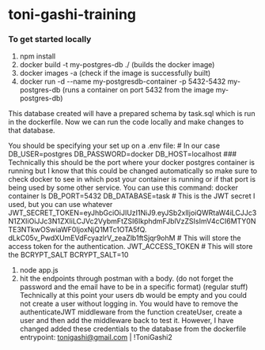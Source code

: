 # toni-gashi-training

### To get started locally

1)  npm install
2)  docker build -t my-postgres-db ./ (builds the docker image)
3)  docker images -a (check if the image is successfully built)
4)  docker run -d --name my-postgresdb-container -p 5432-5432 my-postgres-db (runs a container on port 5432 from the image my-postgres-db)

This database created will have a prepared schema by task.sql which is run in the dockerfile.
Now we can run the code locally and make changes to that database.

You should be specifying your set up on a .env file: 
    # In our case
    DB_USER=postgres
    DB_PASSWORD=docker
    DB_HOST=localhost
    ### Technically this should be the port where your docker postgres container is running but I know that this could be changed automatically so make sure to check docker to see in which post your container is running or if that port is being used by some other service. You can use this command: 
    docker container ls
    DB_PORT=5432
    DB_DATABASE=task
    # This is the JWT secret I used, but you can use whatever
    JWT_SECRET_TOKEN=eyJhbGciOiJIUzI1NiJ9.eyJSb2xlIjoiQWRtaW4iLCJJc3N1ZXIiOiJJc3N1ZXIiLCJVc2VybmFtZSI6IkphdmFJblVzZSIsImV4cCI6MTY0NTE3NTkwOSwiaWF0IjoxNjQ1MTc1OTA5fQ.
    dLkC05v_PwdXUmEVdFcyazlrV_zeaZlb1ftSjqr9ohM
    # This will store the access token for the authentication.
    JWT_ACCESS_TOKEN
    # This will store the BCRYPT_SALT
    BCRYPT_SALT=10

1)  node app.js
2)  hit the endpoints through postman with a body. (do not forget the password and the email have to be in a specific format) (regular stuff) 
Technically at this point your users db would be empty and you could not create a user without logging in. You would have to remove the authenticateJWT middleware from the function createUser, create a user and then add the middleware back to test it. However, I have changed added these credentials to the database from the dockerfile entrypoint: tonigashi@gmail.com | !ToniGashi2
